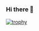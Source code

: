 ### Hi there 👋
[![trophy](https://github-profile-trophy.vercel.app/?username=KakutaAtsushi&title=Stars,Repository,MultiLanguage,Commits,Issue&theme=onedark)](https://github.com/ryo-ma/github-profile-trophy)
<!--
**KakutaAtsushi/KakutaAtsushi** is a ✨ _special_ ✨ repository because its `README.md` (this file) appears on your GitHub profile.

Here are some ideas to get you started:

- 🔭 I’m currently working on ...
- 🌱 I’m currently learning ...
- 👯 I’m looking to collaborate on ...
- 🤔 I’m looking for help with ...
- 💬 Ask me about ...
- 📫 How to reach me: ...
- 😄 Pronouns: ...
- ⚡ Fun fact: ...
-->
